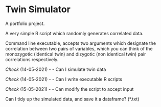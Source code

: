 Twin Simulator
==============

A portfolio project.

A very simple R script which randomly generates correlated data.

Command line executable, accepts two arguments which designate the correlation between two pairs of variables,
which you can think of the monozygotic (identical twin) and dizygotic (non identical twin) pair correlations
respectively.

*Check* (14-05-2021) - - Can I simulate twin data

*Check* (14-05-2021) - - Can I write executable R scripts

*Check* (15-05-2021) - - Can modify the script to accept input

Can I tidy up the simulated data, and save it a dataframe? (\*.txt)


